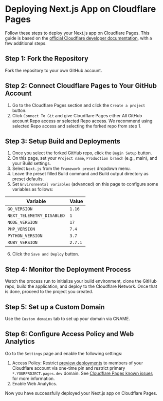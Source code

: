 # Deploying Next.js App on Cloudflare Pages

Follow these steps to deploy your Next.js app on Cloudflare Pages. This guide is based on
the [official Cloudflare developer documentation](https://developers.cloudflare.com/pages/framework-guides/deploy-a-nextjs-site/),
with a few additional steps.

## Step 1: Fork the Repository

Fork the repository to your own GitHub account.

## Step 2: Connect Cloudflare Pages to Your GitHub Account

1. Go to the Cloudflare Pages section and click the `Create a project` button.
2. Click `Connect To Git` and give Cloudflare Pages either All GitHub account Repo access or selected Repo access. We
   recommend using selected Repo access and selecting the forked repo from step 1.

## Step 3: Setup Build and Deployments

1. Once you select the forked GitHub repo, click the `Begin Setup` button.
2. On this page, set your `Project name`, `Production branch` (e.g., main), and your Build settings.
3. Select `Next.js` from the `Framework preset` dropdown menu.
4. Leave the preset filled Build command and Build output directory as preset defaults.
5. Set `Environmental variables` (advanced) on this page to configure some variables as follows:

| Variable                  | Value   |
|---------------------------|---------|
| `GO_VERSION`              | `1.16`  |
| `NEXT_TELEMETRY_DISABLED` | `1`     |
| `NODE_VERSION`            | `17`    |
| `PHP_VERSION`             | `7.4`   |
| `PYTHON_VERSION`          | `3.7`   |
| `RUBY_VERSION`            | `2.7.1` |

6. Click the `Save and Deploy` button.

## Step 4: Monitor the Deployment Process

Watch the process run to initialize your build environment, clone the GitHub repo, build the application, and deploy to
the Cloudflare Network. Once that is done, proceed to the project you created.

## Step 5: Set up a Custom Domain

Use the `Custom domains` tab to set up your domain via CNAME.

## Step 6: Configure Access Policy and Web Analytics

Go to the `Settings` page and enable the following settings:

1. Access Policy: Restrict [preview deployments](https://developers.cloudflare.com/pages/platform/preview-deployments/)
   to members of your Cloudflare account via one-time pin and restrict primary `*.YOURPROJECT.pages.dev` domain.
   See [Cloudflare Pages known issues](https://developers.cloudflare.com/pages/platform/known-issues/#enabling-access-on-your-pagesdev-domain)
   for more information.
2. Enable Web Analytics.

Now you have successfully deployed your Next.js app on Cloudflare Pages.